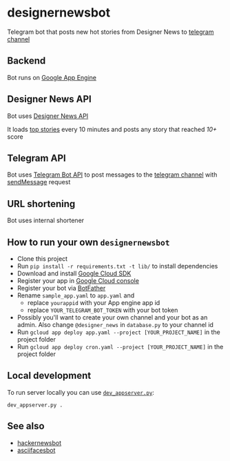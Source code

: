 # designernewsbot
Telegram bot that posts new hot stories from Designer News to [telegram channel](https://telegram.me/designer_news)

## Backend
Bot runs on [Google App Engine](https://cloud.google.com/appengine/)

## Designer News API
Bot uses [Designer News API](https://github.com/DesignerNews/dn_api_v2)

It loads [top stories](https://www.designernews.co/api/v2/stories) every 10 minutes and posts any story that reached *10+* score

## Telegram API
Bot uses [Telegram Bot API](https://core.telegram.org/bots/api) to post messages to the [telegram channel](https://telegram.me/designer_news) with [sendMessage](https://core.telegram.org/bots/api#sendmessage) request

## URL shortening
Bot uses internal shortener

## How to run your own `designernewsbot`
- Clone this project
- Run `pip install -r requirements.txt -t lib/` to install dependencies
- Download and install [Google Cloud SDK](https://cloud.google.com/appengine/docs/standard/python/download)
- Register your app in [Google Cloud console](https://console.cloud.google.com)
- Register your bot via [BotFather](https://telegram.me/BotFather)
- Rename `sample_app.yaml` to `app.yaml` and
  - replace `yourappid` with your App engine app id
  - replace `YOUR_TELEGRAM_BOT_TOKEN` with your bot token
- Possibly you'll want to create your own channel and your bot as an admin. Also change `@designer_news` in `database.py` to your channel id
- Run `gcloud app deploy app.yaml --project [YOUR_PROJECT_NAME]` in the project folder
- Run `gcloud app deploy cron.yaml --project [YOUR_PROJECT_NAME]` in the project folder

## Local development
To run server locally you can use [`dev_appserver.py`](https://cloud.google.com/appengine/docs/standard/python/tools/using-local-server):

```
dev_appserver.py .
```


## See also
- [hackernewsbot](https://github.com/phil-r/hackernewsbot)
- [asciifacesbot](https://github.com/phil-r/asciifacesbot)
